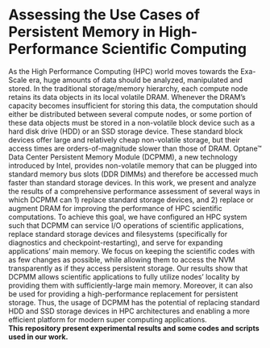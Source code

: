 # Assessing the Use Cases of Persistent Memory in High-Performance Scientific Computing
As the High Performance Computing (HPC) world moves towards the Exa-Scale era, huge amounts of data should be analyzed, manipulated and stored. In  the traditional storage/memory hierarchy, each compute node retains its data objects in its local volatile DRAM. Whenever the DRAM’s capacity becomes insufficient for storing this data, the computation should either be distributed between several compute nodes, or some portion of these data  objects must be stored in a non-volatile block device such as a hard disk drive (HDD) or an SSD storage device. These standard block devices offer  large and relatively cheap non-volatile storage, but their access times are orders-of-magnitude slower than those of DRAM. Optane™  Data Center Persistent Memory Module (DCPMM), a new technology introduced by Intel, provides non-volatile memory that can be plugged into standard memory bus  slots (DDR DIMMs) and therefore be accessed much faster than standard storage devices. In this work, we present and analyze the results of a comprehensive performance assessment of several ways in which DCPMM can 1) replace standard storage devices, and 2) replace or augment DRAM for  improving the performance of HPC scientific computations. To achieve this goal, we have configured an HPC system such that DCPMM can service I/O operations of scientific applications, replace standard storage devices and filesystems (specifically for diagnostics and checkpoint-restarting), and  serve for expanding applications’ main memory. We focus on keeping the scientific codes with as few changes as possible, while allowing them to access the NVM transparently as if they access persistent storage. Our results show that DCPMM allows scientific applications to fully utilize nodes’ locality by providing them with sufficiently-large main memory. Moreover, it can also be used for providing a high-performance replacement  for persistent storage. Thus, the usage of DCPMM has the potential of replacing standard HDD and SSD storage devices in HPC architectures and enabling a more efficient platform for modern super computing applications. \
**This repository present experimental results and some codes and scripts used in our work.**
